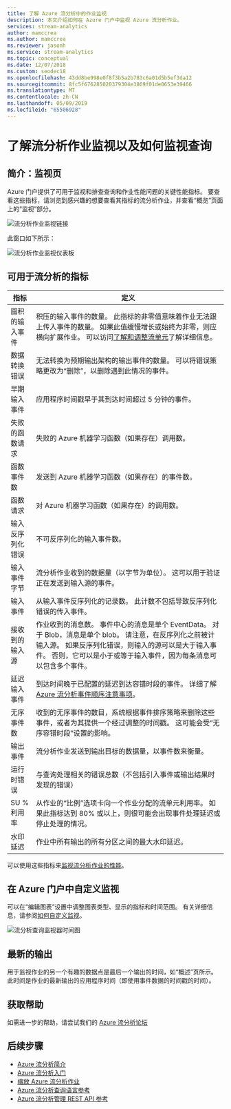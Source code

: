```yaml
---
title: 了解 Azure 流分析中的作业监视
description: 本文介绍如何在 Azure 门户中监视 Azure 流分析作业。
services: stream-analytics
author: mamccrea
ms.author: mamccrea
ms.reviewer: jasonh
ms.service: stream-analytics
ms.topic: conceptual
ms.date: 12/07/2018
ms.custom: seodec18
ms.openlocfilehash: 43dd8be998e0f8f3b5a2b783c6a01d5b5ef3da12
ms.sourcegitcommit: 8fc5f676285020379304e3869f01de0653e39466
ms.translationtype: MT
ms.contentlocale: zh-CN
ms.lasthandoff: 05/09/2019
ms.locfileid: "65506928"
---
```

# <a name="understand-stream-analytics-job-monitoring-and-how-to-monitor-queries"></a>了解流分析作业监视以及如何监视查询

## <a name="introduction-the-monitor-page"></a>简介：监视页
Azure 门户提供了可用于监视和排查查询和作业性能问题的关键性能指标。 要查看这些指标，请浏览到感兴趣的想要查看其指标的流分析作业，并查看“概览”页面上的“监视”部分。  

![流分析作业监视链接](./media/stream-analytics-monitoring/02-stream-analytics-monitoring-block.png)

此窗口如下所示：

![流分析作业监视仪表板](./media/stream-analytics-monitoring/01-stream-analytics-monitoring.png)  

## <a name="metrics-available-for-stream-analytics"></a>可用于流分析的指标
| 指标                 | 定义                               |
| ---------------------- | ---------------------------------------- |
| 囤积的输入事件       | 积压的输入事件的数量。 此指标的非零值意味着作业无法跟上传入事件的数量。 如果此值缓慢增长或始终为非零，则应横向扩展作业。 可以访问[了解和调整流单元](stream-analytics-streaming-unit-consumption.md)了解详细信息。 |
| 数据转换错误 | 无法转换为预期输出架构的输出事件的数量。 可以将错误策略更改为“删除”，以删除遇到此情况的事件。 |
| 早期输入事件       | 应用程序时间戳早于其到达时间超过 5 分钟的事件。 |
| 失败的函数请求 | 失败的 Azure 机器学习函数（如果存在）调用数。 |
| 函数事件数        | 发送到 Azure 机器学习函数（如果存在）的事件数。 |
| 函数请求      | 对 Azure 机器学习函数（如果存在）的调用数。 |
| 输入反序列化错误       | 不可反序列化的输入事件数。  |
| 输入事件字节      | 流分析作业收到的数据量（以字节为单位）。 这可以用于验证正在发送到输入源的事件。 |
| 输入事件           | 从输入事件反序列化的记录数。 此计数不包括导致反序列化错误的传入事件。 |
| 接收到的输入源       | 作业收到的消息数。 事件中心的消息是单个 EventData。 对于 Blob，消息是单个 blob。 请注意，在反序列化之前被计输入源。 如果反序列化错误，则输入的源可以是大于输入事件。 否则，它可以是小于或等于输入事件，因为每条消息可以包含多个事件。 |
| 延迟输入事件      | 到达时间晚于已配置的延迟到达容错时段的事件。 详细了解 [Azure 流分析事件顺序注意事项](stream-analytics-out-of-order-and-late-events.md)。 |
| 无序事件数    | 收到的无序事件的数目，系统根据事件排序策略来删除这些事件，或者为其提供一个经过调整的时间戳。 这可能会受“无序容错时段”设置的影响。 |
| 输出事件          | 流分析作业发送到输出目标的数据量，以事件数来衡量。 |
| 运行时错误         | 与查询处理相关的错误总数（不包括引入事件或输出结果时发现的错误） |
| SU % 利用率       | 从作业的“比例”选项卡向一个作业分配的流单元利用率。 如果此指标达到 80% 或以上，则很可能会出现事件处理延迟或停止处理的情况。 |
| 水印延迟       | 作业中所有输出的所有分区之间的最大水印延迟。 |

可以使用这些指标来[监视流分析作业的性能](https://docs.microsoft.com/azure/stream-analytics/stream-analytics-set-up-alerts#scenarios-to-monitor)。 

## <a name="customizing-monitoring-in-the-azure-portal"></a>在 Azure 门户中自定义监视
可以在“编辑图表”设置中调整图表类型、显示的指标和时间范围。 有关详细信息，请参阅[如何自定义监视](../monitoring-and-diagnostics/insights-how-to-customize-monitoring.md)。

  ![流分析查询监视器时间图](./media/stream-analytics-monitoring/08-stream-analytics-monitoring.png)  


## <a name="latest-output"></a>最新的输出
用于监视作业的另一个有趣的数据点是最后一个输出的时间，如“概述”页所示。
此时间是作业的最新输出的应用程序时间（即使用事件数据的时间戳的时间）。

## <a name="get-help"></a>获取帮助
如需进一步的帮助，请尝试我们的 [Azure 流分析论坛](https://social.msdn.microsoft.com/Forums/azure/home?forum=AzureStreamAnalytics)

## <a name="next-steps"></a>后续步骤
* [Azure 流分析简介](stream-analytics-introduction.md)
* [Azure 流分析入门](stream-analytics-real-time-fraud-detection.md)
* [缩放 Azure 流分析作业](stream-analytics-scale-jobs.md)
* [Azure 流分析查询语言参考](https://msdn.microsoft.com/library/azure/dn834998.aspx)
* [Azure 流分析管理 REST API 参考](https://msdn.microsoft.com/library/azure/dn835031.aspx)

